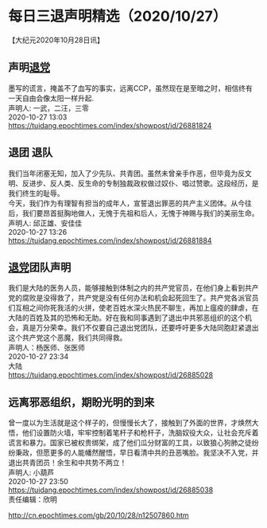 # 每日三退声明精选（2020/10/27）
  
  
【大纪元2020年10月28日讯】  
## 声明<a href="http://cn.epochtimes.com/gb/tag/%E9%80%80%E5%85%9A.html">退党</a>  
墨写的谎言，掩盖不了血写的事实，远离CCP，虽然现在是至暗之时，相信终有一天自由会像太阳一样升起.  
声明人: 一武，二汪，三零  
2020-10-27 13:03  
https://tuidang.epochtimes.com/index/showpost/id/26881824  
## 退团 退队  
我们当年闭塞无知，加入了少先队、共青团。虽然未曾亲手作恶，但毕竟为反文明、反进步、反人类、反生命的专制独裁政权做过奴仆、唱过赞歌。这段经历，是我们终生的耻辱。  
今天，我们作为有理智有担当的成年人，宣誓退出罪恶的共产主义团体。从今往后，我们要昂首挺胸地做人，无愧于先祖和后人，无愧于神赐与我们的美丽生命。  
声明人: 邱正雄、安佳佳  
2020-10-27 13:26  
https://tuidang.epochtimes.com/index/showpost/id/26881884  
## <a href="http://cn.epochtimes.com/gb/tag/%E9%80%80%E5%85%9A.html">退党</a>团队声明  
我们是大陆的医务人员，能够接触到体制之内的共产党官员，在他们身上看到共产党的腐败是没得救了，共产党是没有任何办法和机会起死回生了。共产党各派官员们互相之间你死我活的火拼，使老百姓水深火热民不聊生，再加上瘟疫的肆虐，在大陆的百姓及其的恐怖和无助。好在我和同事遇到了退出中共邪恶组织的这个机会，真是万分荣幸。我们不仅要自己退出党团队，还要呼吁更多大陆同胞赶紧退出这个共产党这个恶魔，我们共同得救。  
声明人：杨医师、张医师  
2020-10-27 23:34  
大陆  
https://tuidang.epochtimes.com/index/showpost/id/26885028  
## 远离邪恶组织，期盼光明的到来  
曾一度以为生活就是这个样子的，但慢慢长大了，接触到了外面的世界，才焕然大悟，他们设置防火墙，牢牢控制着笔杆子和枪杆子，洗脑奴役大众，让社会充斥着谎言和暴力。国家已被权贵绑架，成了他们瓜分财富的工具，以致狼心狗肺之徒纷纷秉政，但愿更多的人能幡然醒悟，早日看清中共的丑恶嘴脸。我坚决不入党，并退出共青团员！余生和中共势不两立！  
声明人: 小葫芦  
2020-10-27 23:50  
https://tuidang.epochtimes.com/index/showpost/id/26885038  
责任编辑：欣明  
  
  
  
http://cn.epochtimes.com/gb/20/10/28/n12507860.htm
